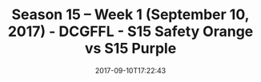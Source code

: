 ---
title: Season 15 – Week 1 (September 10, 2017) - DCGFFL - S15 Safety Orange vs S15
  Purple
teams-score:
- team: _teams/s15-safety-orange.md
  score: 36
- team: _teams/s15-purple.md
  score: 37
mvp: Cameron Burrell, Tony Stewart
game-ball: Perry Morgan, Mark Japinga
sportsperson: ''
season: 15
week: 1
date: '2017-09-10T17:22:43'
pageid: season-15-week-1-september-10-2017-5695-vs-5692
---